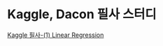 # Kaggle, Dacon 필사 스터디

[Kaggle 필사-(1) Linear Regression]([https://github.com/yten0794/yte0794.github.io/blob/main/Kaggle%20%ED%95%84%EC%82%AC(1)%20Linear%20Regression.md](https://github.com/yten0794/yte0794.github.io/blob/main/Regression/Kaggle%20%ED%95%84%EC%82%AC(1)%20Linear%20Regression.md))
